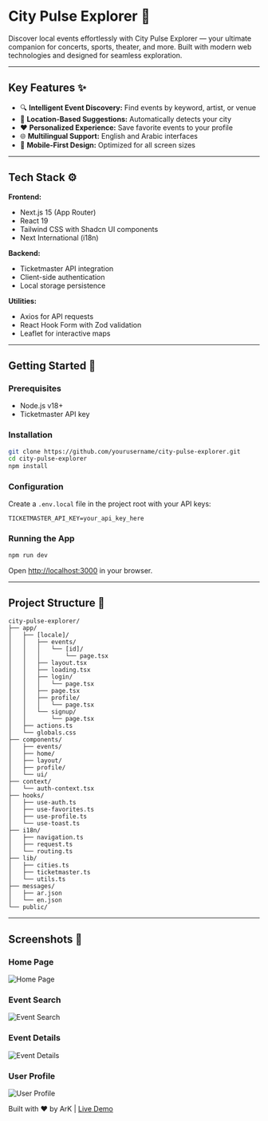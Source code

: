 # City Pulse Explorer 🌆


Discover local events effortlessly with City Pulse Explorer — your ultimate companion for concerts, sports, theater, and more. Built with modern web technologies and designed for seamless exploration.

---

## Key Features ✨

- 🔍 **Intelligent Event Discovery:** Find events by keyword, artist, or venue
- 📍 **Location-Based Suggestions:** Automatically detects your city
- ❤️ **Personalized Experience:** Save favorite events to your profile
- 🌐 **Multilingual Support:** English and Arabic interfaces
- 📱 **Mobile-First Design:** Optimized for all screen sizes

---

## Tech Stack ⚙️

**Frontend:**
- Next.js 15 (App Router)
- React 19
- Tailwind CSS with Shadcn UI components
- Next International (i18n)

**Backend:**
- Ticketmaster API integration
- Client-side authentication
- Local storage persistence

**Utilities:**
- Axios for API requests
- React Hook Form with Zod validation
- Leaflet for interactive maps

---

## Getting Started 🚀

### Prerequisites

- Node.js v18+
- Ticketmaster API key

### Installation

```bash
git clone https://github.com/yourusername/city-pulse-explorer.git
cd city-pulse-explorer
npm install
```

### Configuration

Create a `.env.local` file in the project root with your API keys:

```env
TICKETMASTER_API_KEY=your_api_key_here
```

### Running the App

```bash
npm run dev
```

Open [http://localhost:3000](http://localhost:3000) in your browser.

---

## Project Structure 📂

```
city-pulse-explorer/
├── app/
│   ├── [locale]/
│   │   ├── events/
│   │   │   └── [id]/
│   │   │       └── page.tsx
│   │   ├── layout.tsx
│   │   ├── loading.tsx
│   │   ├── login/
│   │   │   └── page.tsx
│   │   ├── page.tsx
│   │   ├── profile/
│   │   │   └── page.tsx
│   │   └── signup/
│   │       └── page.tsx
│   ├── actions.ts
│   └── globals.css
├── components/
│   ├── events/
│   ├── home/
│   ├── layout/
│   ├── profile/
│   └── ui/
├── context/
│   └── auth-context.tsx
├── hooks/
│   ├── use-auth.ts
│   ├── use-favorites.ts
│   ├── use-profile.ts
│   └── use-toast.ts
├── i18n/
│   ├── navigation.ts
│   ├── request.ts
│   └── routing.ts
├── lib/
│   ├── cities.ts
│   ├── ticketmaster.ts
│   └── utils.ts
├── messages/
│   ├── ar.json
│   └── en.json
└── public/
```

---

## Screenshots 📸

### Home Page
![Home Page](https://github.com/user-attachments/assets/adc2afb8-38d9-4a7d-a3c2-d23d676deddf)

### Event Search
![Event Search](https://github.com/user-attachments/assets/fbeba5d6-9d0a-4e3b-b6ba-4afc539fa3c4)

### Event Details
![Event Details](https://github.com/user-attachments/assets/25b58491-b016-4fa1-a394-6c0ff571c5c5)

### User Profile
![User Profile](https://github.com/user-attachments/assets/4e145856-f5c3-4148-84ac-eb3675dbfd84)



Built with ❤️ by ArK | [Live Demo](https://city-pulse-explorer.vercel.app/)

